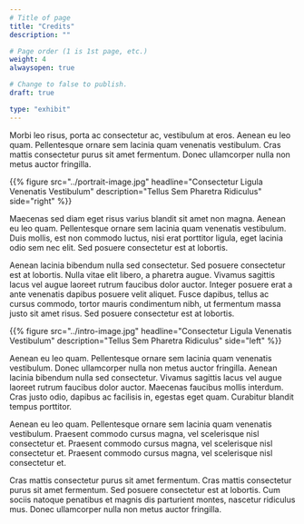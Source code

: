 ```yaml
---
# Title of page
title: "Credits"
description: ""

# Page order (1 is 1st page, etc.)
weight: 4
alwaysopen: true

# Change to false to publish.
draft: true

type: "exhibit"
---
```


Morbi leo risus, porta ac consectetur ac, vestibulum at eros. Aenean eu leo quam. Pellentesque ornare sem lacinia quam venenatis vestibulum. Cras mattis consectetur purus sit amet fermentum. Donec ullamcorper nulla non metus auctor fringilla.

{{% figure src="../portrait-image.jpg"
           headline="Consectetur Ligula Venenatis Vestibulum" 
           description="Tellus Sem Pharetra Ridiculus" 
           side="right" %}}

Maecenas sed diam eget risus varius blandit sit amet non magna. Aenean eu leo quam. Pellentesque ornare sem lacinia quam venenatis vestibulum. Duis mollis, est non commodo luctus, nisi erat porttitor ligula, eget lacinia odio sem nec elit. Sed posuere consectetur est at lobortis.

Aenean lacinia bibendum nulla sed consectetur. Sed posuere consectetur est at lobortis. Nulla vitae elit libero, a pharetra augue. Vivamus sagittis lacus vel augue laoreet rutrum faucibus dolor auctor. Integer posuere erat a ante venenatis dapibus posuere velit aliquet. Fusce dapibus, tellus ac cursus commodo, tortor mauris condimentum nibh, ut fermentum massa justo sit amet risus. Sed posuere consectetur est at lobortis.

{{% figure src="../intro-image.jpg"
           headline="Consectetur Ligula Venenatis Vestibulum" 
           description="Tellus Sem Pharetra Ridiculus" side="left" %}}

Aenean eu leo quam. Pellentesque ornare sem lacinia quam venenatis vestibulum. Donec ullamcorper nulla non metus auctor fringilla. Aenean lacinia bibendum nulla sed consectetur. Vivamus sagittis lacus vel augue laoreet rutrum faucibus dolor auctor. Maecenas faucibus mollis interdum. Cras justo odio, dapibus ac facilisis in, egestas eget quam. Curabitur blandit tempus porttitor.

Aenean eu leo quam. Pellentesque ornare sem lacinia quam venenatis vestibulum. Praesent commodo cursus magna, vel scelerisque nisl consectetur et. Praesent commodo cursus magna, vel scelerisque nisl consectetur et. Praesent commodo cursus magna, vel scelerisque nisl consectetur et.

Cras mattis consectetur purus sit amet fermentum. Cras mattis consectetur purus sit amet fermentum. Sed posuere consectetur est at lobortis. Cum sociis natoque penatibus et magnis dis parturient montes, nascetur ridiculus mus. Donec ullamcorper nulla non metus auctor fringilla.